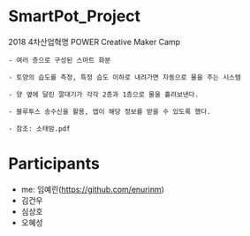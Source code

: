 # SmartPot_Project
2018 4차산업혁명 POWER Creative Maker Camp
```
- 여러 층으로 구성된 스마트 화분

- 토양의 습도를 측정, 특정 습도 이하로 내려가면 자동으로 물을 주는 시스템

- 양 옆에 달린 깔대기가 각각 2층과 1층으로 물을 흘려보낸다.

- 블루투스 송수신을 활용, 앱이 해당 정보를 받을 수 있도록 했다.

- 참조: 소태밤.pdf
```

# Participants

- me: 임예린(https://github.com/enurinm)
- 김건우
- 심상호
- 오혜성
